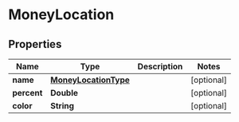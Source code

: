# MoneyLocation

## Properties
Name | Type | Description | Notes
------------ | ------------- | ------------- | -------------
**name** | [**MoneyLocationType**](MoneyLocationType.md) |  |  [optional]
**percent** | **Double** |  |  [optional]
**color** | **String** |  |  [optional]
